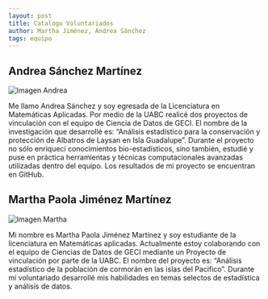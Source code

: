 ```yaml
---
layout: post
title: Catalogo Voluntariados
author: Martha Jiménez, Andrea Sánchez
tags: equipo
---
```

## Andrea Sánchez Martínez
        
![Imagen Andrea](https://www.gravatar.com/avatar/4ef11372a9af32065fd2893c32e93f1e?s=150)

Me llamo Andrea Sánchez y soy egresada de la Licenciatura en Matemáticas Aplicadas. Por medio de la
UABC realicé dos proyectos de vinculación con el equipo de Ciencia de Datos de GECI. El nombre de la
investigación que desarrollé es: “Análisis estadístico para la conservación y protección de Albatros
de Laysan en Isla Guadalupe”. Durante el proyecto no sólo enriquecí conocimientos bio-estadísticos,
sino también, estudié y puse en práctica herramientas y técnicas computacionales avanzadas
utilizadas dentro del equipo. Los resultados de mi proyecto se encuentran en GitHub.

## Martha Paola Jiménez Martínez

![Imagen Martha](https://www.gravatar.com/avatar/c1c4f3ec6f19a0ee62ba529f5daaade0?s=150)
 
Mi nombre es Martha Paola Jiménez Martínez y soy estudiante de la licenciatura en Matemáticas aplicadas. Actualmente estoy colaborando con el equipo de Ciencias de Datos de GECI mediante un Proyecto de vinculación por parte de la UABC. El nombre del proyecto es:  “Análisis estadístico de la población de cormorán en las islas del Pacifico”. Durante mi voluntariado desarrollé mis habilidades en temas selectos de estadística y análisis de datos.

